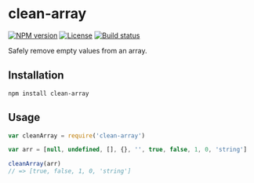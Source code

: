 # clean-array

[![NPM version][npm-img]][npm-url]
[![License][license-img]][license-url]
[![Build status][travis-img]][travis-url]

Safely remove empty values from an array.

## Installation

```
npm install clean-array
```

## Usage

``` javascript
var cleanArray = require('clean-array')

var arr = [null, undefined, [], {}, '', true, false, 1, 0, 'string']

cleanArray(arr)
// => [true, false, 1, 0, 'string']
```

[npm-img]: https://img.shields.io/npm/v/clean-array.svg?style=flat-square
[npm-url]: https://npmjs.org/package/clean-array
[license-img]: http://img.shields.io/npm/l/clean-array.svg?style=flat-square
[license-url]: LICENSE
[travis-img]: https://img.shields.io/travis/gummesson/clean-array.svg?style=flat-square
[travis-url]: https://travis-ci.org/gummesson/clean-array
